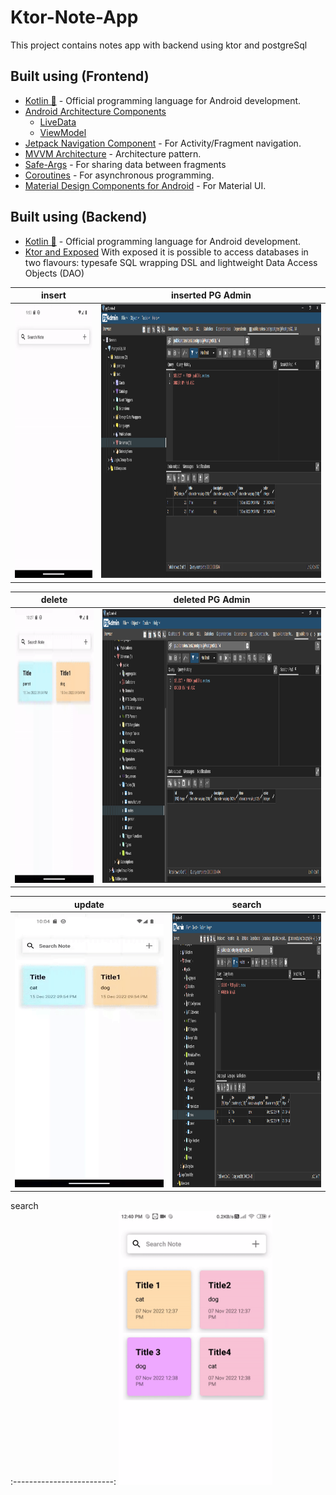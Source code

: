 # Ktor-Note-App
This project contains notes app with backend using ktor and postgreSql 

  
## Built using (Frontend)
- [Kotlin 💙](https://kotlinlang.org/) - Official programming language for Android development.
- [Android Architecture Components](https://developer.android.com/topic/libraries/architecture)
  - [LiveData](https://developer.android.com/topic/libraries/architecture/livedata)
  - [ViewModel](https://developer.android.com/topic/libraries/architecture/viewmodel)
- [Jetpack Navigation Component](https://developer.android.com/guide/navigation/) - For Activity/Fragment navigation.
- [MVVM Architecture](https://www.journaldev.com/20292/android-mvvm-design-pattern) - Architecture pattern.
- [Safe-Args](https://developer.android.com/guide/navigation/navigation-pass-data) - For sharing data between fragments
- [Coroutines](https://kotlinlang.org/docs/reference/coroutines-overview.html) - For asynchronous programming.
- [Material Design Components for Android](https://material.io/android) - For Material UI.

## Built using (Backend)
- [Kotlin 💙](https://kotlinlang.org/) - Official programming language for Android development.
- [Ktor and Exposed](https://ktor.io/docs/interactive-website-add-persistence.html#queries) With exposed it is possible to access databases in two flavours: typesafe SQL wrapping DSL and lightweight Data Access Objects (DAO)


insert             |  inserted PG Admin
:-------------------------:|:-------------------------:
<img src="https://raw.githubusercontent.com/aman043358sagar/Ktor-Note-App/master/Files/insert.gif" width="246" height="438">  |  <img src="https://raw.githubusercontent.com/aman043358sagar/Ktor-Note-App/master/Files/insert.png" height="438">

delete             |  deleted PG Admin
:-------------------------:|:-------------------------:
<img src="https://raw.githubusercontent.com/aman043358sagar/Ktor-Note-App/master/Files/delete.gif" width="246" height="438">  |  <img src="https://raw.githubusercontent.com/aman043358sagar/Ktor-Note-App/master/Files/deletePG.png" height="438">


update             |  search
:-------------------------:|:-------------------------:
<img src="https://raw.githubusercontent.com/aman043358sagar/Ktor-Note-App/master/Files/update.gif" width="246" height="438">  |  <img src="https://raw.githubusercontent.com/aman043358sagar/Ktor-Note-App/master/Files/update.png" width="246" height="438">


search          
:-------------------------:
<img src="https://raw.githubusercontent.com/aman043358sagar/Todo-App/master/Files/search.gif" width="246" height="438"> 
